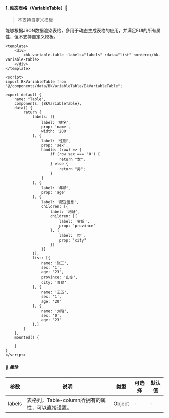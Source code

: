 #### 1. 动态表格（VariableTable）🎹

> 不支持自定义模板

能够根据JSON数据渲染表格，多用于动态生成表格的应用，并满足EUI的所有属性，但不支持自定义模板。

```/*vue*/
<template>
    <div>
        <bk-variable-table :labels="labels" :data="list" border></bk-variable-table>
    </div>
</template>

<script>
import BkVariableTable from "@/components/data/BkVariableTable/BkVariableTable";

export default {
    name: "Table",
    components: {BkVariableTable},
    data() {
        return {
            labels: [{
                label: '姓名',
                prop: 'name',
                width: '200'
            }, {
                label: '性别',
                prop: 'sex',
                handle: (row) => {
                    if (row.sex === '0') {
                        return "女";
                    } else {
                        return "男";
                    }
                }
            }, {
                label: '年龄',
                prop: 'age'
            }, {
                label: '配送信息',
                children: [{
                    label: '地址',
                    children: [{
                        label: '省份',
                        prop: 'province'
                    }, {
                        label: '市',
                        prop: 'city'
                    }]
                }]
            }],
            list: [{
                name: '张三',
                sex: '1',
                age: '23',
                province: '山东',
                city: '青岛'
            }, {
                name: '王五',
                sex: '1',
                age: '20'
            }, {
                name: '刘晓',
                sex: '0',
                age: '23'
            },]
        }
    },
    mounted() {

    }
}
</script>
```



##### 📃 属性

| 参数   | 说明                                             | 类型   | 可选择 | 默认值 |
| ------ | ------------------------------------------------ | ------ | ------ | ------ |
| labels | 表格列，Table-column所拥有的属性，可以直接设置。 | Object | -      | -      |

